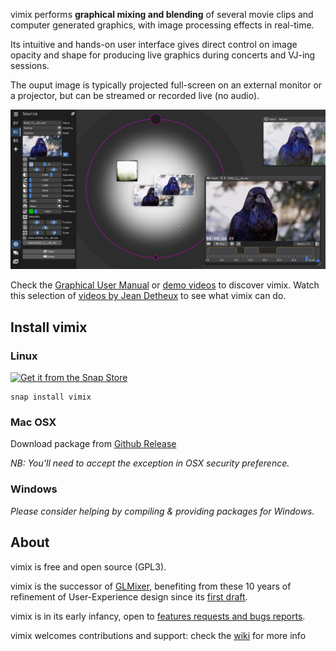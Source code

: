 vimix performs **graphical mixing and blending** of several movie clips and
computer generated graphics, with image processing effects in real-time.

Its intuitive and hands-on user interface gives direct control on image opacity and
shape for producing live graphics during concerts and VJ-ing sessions.

The ouput image is typically projected full-screen on an external
monitor or a projector, but can be streamed or recorded live (no audio).

![screenshot](vimix_0.2_beta.jpg)

Check the [Graphical User Manual](https://github.com/brunoherbelin/vimix/wiki/User-manual) or [demo videos](https://vimeo.com/vimix) to discover vimix.
Watch this selection of [videos by Jean Detheux](https://vimeo.com/showcase/7871359) to see what vimix can do.

## Install vimix

### Linux

[![Get it from the Snap Store](https://snapcraft.io/static/images/badges/en/snap-store-white.svg)](https://snapcraft.io/vimix)

    snap install vimix

### Mac OSX

Download package from [Github Release](https://github.com/brunoherbelin/vimix/releases)

*NB: You'll need to accept the exception in OSX security preference.*

### Windows

*Please consider helping by compiling & providing packages for Windows.*



## About

vimix is free and open source (GPL3).

vimix is the successor of [GLMixer](https://sourceforge.net/projects/glmixer/), benefiting
from these 10 years of refinement of User-Experience design since its [first draft](https://sourceforge.net/p/glmixer/wiki/GLMixer%20History/).

vimix is in its early infancy, open to [features requests and bugs reports](https://github.com/brunoherbelin/vimix/issues).

vimix welcomes contributions and support: check the [wiki](https://github.com/brunoherbelin/vimix/wiki) for more info





[comment]: # (webpage hosted at https://brunoherbelin.github.io/vimix/)
